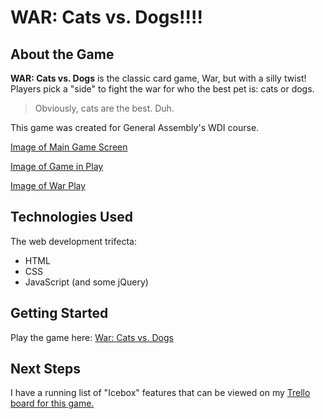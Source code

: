 # WAR: Cats vs. Dogs!!!!

## About the Game

**WAR: Cats vs. Dogs** is the classic card game, War, but with a silly twist! Players pick a "side" to fight the war for who the best pet is: cats or dogs.

> Obviously, cats are the best. Duh.

This game was created for General Assembly's WDI course. 

[Image of Main Game Screen](https://imgur.com/mW5Gp3F)

[Image of Game in Play](https://imgur.com/PrZj72W)

[Image of War Play](https://imgur.com/AOIhsdz)


## Technologies Used

The web development trifecta: 

- HTML
- CSS
- JavaScript (and some jQuery)

## Getting Started

Play the game here: [War: Cats vs. Dogs](https://bdacoscos.github.io/war-game/)

## Next Steps

I have a running list of "Icebox" features that can be viewed on my [Trello board for this game.](https://trello.com/b/cUwwg4dE)